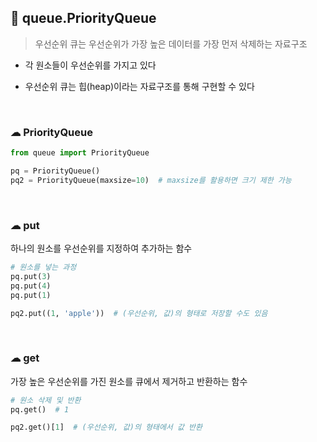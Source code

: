 ## 🧊 queue.PriorityQueue

> 우선순위 큐는 우선순위가 가장 높은 데이터를 가장 먼저 삭제하는 자료구조

- 각 원소들이 우선순위를 가지고 있다

- 우선순위 큐는 힙(heap)이라는 자료구조를 통해 구현할 수 있다


<br>

### ☁ PriorityQueue

``` python
from queue import PriorityQueue

pq = PriorityQueue() 
pq2 = PriorityQueue(maxsize=10)  # maxsize를 활용하면 크기 제한 가능
```

<br>

### ☁ put

하나의 원소를 우선순위를 지정하여 추가하는 함수

``` python
# 원소를 넣는 과정
pq.put(3)  
pq.put(4)
pq.put(1)

pq2.put((1, 'apple'))  # (우선순위, 값)의 형태로 저장할 수도 있음
```

<br>

### ☁ get

가장 높은 우선순위를 가진 원소를 큐에서 제거하고 반환하는 함수

``` python
# 원소 삭제 및 반환
pq.get()  # 1

pq2.get()[1]  # (우선순위, 값)의 형태에서 값 반환
```
